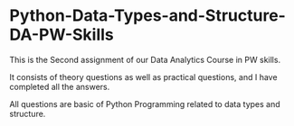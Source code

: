 # Python-Data-Types-and-Structure-DA-PW-Skills

This is the Second assignment of our Data Analytics Course in PW skills. 

It consists of theory questions as well as practical questions, and I have completed all the answers. 

All questions are basic of Python Programming related to data types and structure.
